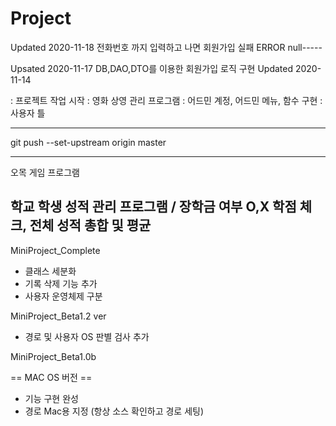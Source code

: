 # Project
Updated 2020-11-18
전화번호 까지 입력하고 나면 회원가입 실패 ERROR 
null----- 


Upsated 2020-11-17
DB,DAO,DTO를 이용한 회원가입 로직 구현
Updated 2020-11-14 

: 프로젝트 작업 시작
: 영화 상영 관리 프로그램
: 어드민 계정, 어드민 메뉴, 함수 구현 
: 사용자 틀

------------------------------
git push --set-upstream origin master

-------------
오목 게임 프로그램 

학교 학생 성적 관리 프로그램 / 장학금 여부 O,X
학점 체크, 전체 성적 총합 및 평균 
-----------------
MiniProject_Complete
- 클래스 세분화
- 기록 삭제 기능 추가
- 사용자 운영체제 구분


MiniProject_Beta1.2 ver
- 경로 및 사용자 OS 판별 검사 추가

MiniProject_Beta1.0b

== MAC OS 버전 ==
- 기능 구현 완성
- 경로 Mac용 지정 (항상 소스 확인하고 경로 세팅)


